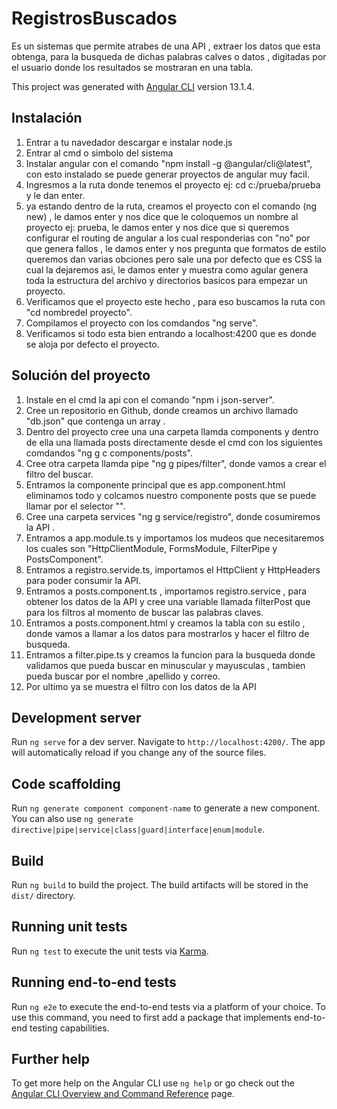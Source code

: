 # RegistrosBuscados
Es un sistemas que permite atrabes de una API , extraer los datos que esta obtenga, para la busqueda de dichas palabras calves o datos , digitadas por el usuario donde los resultados se mostraran en una tabla. 

This project was generated with [Angular CLI](https://github.com/angular/angular-cli) version 13.1.4.

## Instalación 
1. Entrar a tu navedador descargar e instalar node.js
2. Entrar al cmd o simbolo del sistema
3. Instalar angular con el comando "npm install -g @angular/cli@latest", con esto instalado se puede generar proyectos de angular muy facil.
4. Ingresmos a la ruta donde tenemos el proyecto ej: cd c:/prueba/prueba y le dan enter.
5. ya estando dentro de la ruta, creamos el proyecto con el comando (ng new) , le damos enter y nos dice que le coloquemos un nombre al proyecto ej: prueba, le damos enter y nos dice que si queremos configurar el routing de angular a los cual responderias con "no" por que genera fallos , le damos enter y nos pregunta que formatos de estilo queremos dan varias obciones pero sale una  por defecto que es CSS la cual la dejaremos asi, le damos enter y muestra como agular genera toda la estructura del archivo y directorios basicos para empezar un proyecto.
6. Verificamos que el proyecto este hecho , para eso buscamos la ruta con "cd nombredel proyecto".
7. Compilamos el proyecto con los comdandos "ng serve".
8. Verificamos si todo esta bien entrando a localhost:4200 que es donde se aloja por defecto el proyecto.

## Solución del proyecto
1. Instale en el cmd la api con el comando "npm i json-server".
2. Cree un repositorio en Github, donde creamos un archivo llamado "db.json" que contenga un array .
3. Dentro del proyecto cree una una carpeta llamda components y dentro de ella una llamada posts directamente desde el cmd con los siguientes comdandos "ng g c components/posts".
4. Cree otra carpeta llamda pipe "ng g pipes/filter", donde vamos a crear el filtro del buscar.
5. Entramos la componente principal que es app.component.html eliminamos todo y colcamos nuestro componente posts que se puede llamar por el selector "<app-posts></app-posts>".
6. Cree una carpeta services "ng g service/registro", donde cosumiremos la API .
7. Entramos a app.module.ts y importamos los mudeos que necesitaremos los cuales son "HttpClientModule, FormsModule, FilterPipe y PostsComponent".
8. Entramos a registro.servide.ts, importamos el HttpClient y HttpHeaders para poder consumir la API.
9. Entramos a posts.component.ts , importamos registro.service , para obtener los datos de la API
y cree una variable llamada filterPost que para los filtros al momento de buscar las palabras claves.
10.  Entramos a posts.component.html y creamos la tabla con su estilo , donde vamos a llamar a los datos para mostrarlos y hacer el filtro de busqueda.
11. Entramos a filter.pipe.ts y creamos la funcion para la busqueda donde validamos que pueda buscar en minuscular y mayusculas , tambien pueda buscar por el nombre ,apellido y correo.
12. Por ultimo ya se muestra el filtro con los datos de la API

## Development server

Run `ng serve` for a dev server. Navigate to `http://localhost:4200/`. The app will automatically reload if you change any of the source files.

## Code scaffolding

Run `ng generate component component-name` to generate a new component. You can also use `ng generate directive|pipe|service|class|guard|interface|enum|module`.

## Build

Run `ng build` to build the project. The build artifacts will be stored in the `dist/` directory.

## Running unit tests

Run `ng test` to execute the unit tests via [Karma](https://karma-runner.github.io).

## Running end-to-end tests

Run `ng e2e` to execute the end-to-end tests via a platform of your choice. To use this command, you need to first add a package that implements end-to-end testing capabilities.

## Further help

To get more help on the Angular CLI use `ng help` or go check out the [Angular CLI Overview and Command Reference](https://angular.io/cli) page.
